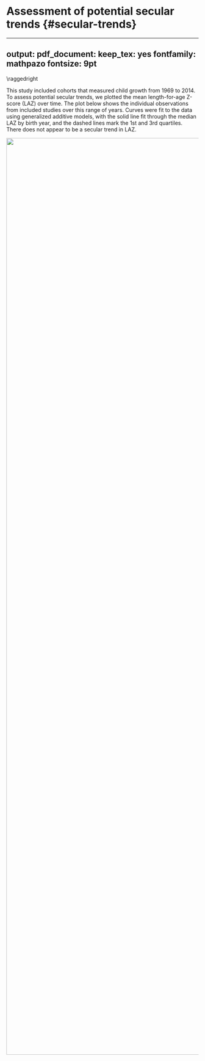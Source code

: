 # Assessment of potential secular trends {#secular-trends}

---
output:
  pdf_document:
    keep_tex: yes
fontfamily: mathpazo
fontsize: 9pt
---

\raggedright

This study included cohorts that measured child growth from 1969 to 2014. To assess potential secular trends, we plotted the mean length-for-age Z-score (LAZ) over time. The plot below shows the individual observations from included studies over this range of years. Curves were fit to the data using generalized additive models, with the solid line fit through the median LAZ by birth year, and the dashed lines mark the 1st and 3rd quartiles. There does not appear to be a secular trend in LAZ. 




<img src="C:/Users/andre/Documents/HBGDki/stunting/ki-longitudinal-manuscripts/figures/shared/laz_secular_trend.png" width="2400" />


